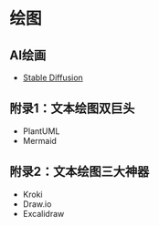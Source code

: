 
# 绘图
## AI绘画
- [Stable Diffusion](https://github.com/Stability-AI/stablediffusion )


## 附录1：文本绘图双巨头
- PlantUML
- Mermaid

## 附录2：文本绘图三大神器 
- Kroki 
- Draw.io 
- Excalidraw